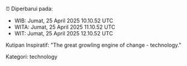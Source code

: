 ⏰ Diperbarui pada:
- WIB: Jumat, 25 April 2025 10.10.52 UTC
- WITA: Jumat, 25 April 2025 11.10.52 UTC
- WIT: Jumat, 25 April 2025 12.10.52 UTC

Kutipan Inspiratif:
"The great growling engine of change - technology."


Kategori: technology

